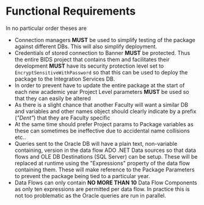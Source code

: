 # Functional Requirements

In no particular order theses are
- Connection managers **MUST** be used to simplify testing of the package against different DBs.
This will also simplify deployment.
- Credentials of stored connection to Banner **MUST** be protected. Thus the entire BIDS project
that contains them and facilitates their development **MUST** have its security protection level
set to `EncryptSensitiveWithPassword` so that this can be used to deploy the package to the
Integration Services DB.
- In order to prevent have to update the entire package at the start of each new academic year
Project Level parameters **MUST** be used so that they can easily be altered
- As there is a slight chance that another Faculty will want a similar DB and variables and other
names object should clearly indicate by a prefix (*"Dent"*) that they are Faculty specific
- At the same time should prefer Project params to Package variables as these can sometimes be
ineffective due to accidental name collisions etc..
- Queries sent to the Oracle DB will have a plain text, non-variable containing, version in the data
flow ADO .NET Data sources so that data flows and OLE DB Destinations (SQL Server) can be
setup. These will be replaced at runtime using the "Expressions" property of the data flow
containing them. These will make reference to the Package Parameters to prevent the package
being tied to a particular year.
- Data Flows can only contain **NO MORE THAN 10** Data Flow Components as only ten expressions
are permitted per data flow. In practice this is not too problematic as the Oracle queries are run in
parallel.
